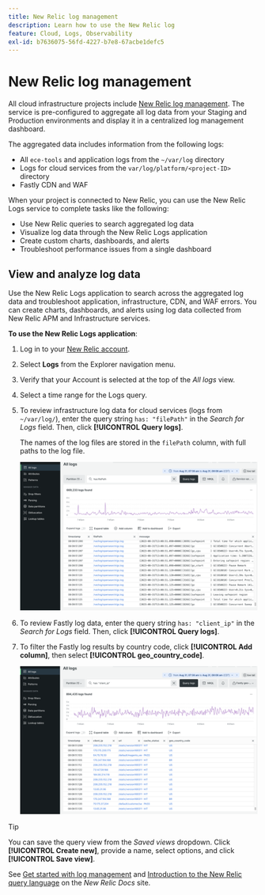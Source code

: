 ```yaml
---
title: New Relic log management
description: Learn how to use the New Relic log
feature: Cloud, Logs, Observability
exl-id: b7636075-56fd-4227-b7e8-67acbe1defc5
---
```

# New Relic log management

All cloud infrastructure projects include [New Relic log management](https://docs.newrelic.com/docs/logs/get-started/get-started-log-management/). The service is pre-configured to aggregate all log data from your Staging and Production environments and display it in a centralized log management dashboard.

The aggregated data includes information from the following logs:

- All `ece-tools` and application logs from the `~/var/log` directory
- Logs for cloud services from the `var/log/platform/<project-ID>` directory
- Fastly CDN and WAF

When your project is connected to New Relic, you can use the New Relic Logs service to complete tasks like the following:

- Use New Relic queries to search aggregated log data
- Visualize log data through the New Relic Logs application
- Create custom charts, dashboards, and alerts
- Troubleshoot performance issues from a single dashboard

## View and analyze log data

Use the New Relic Logs application to search across the aggregated log data and troubleshoot application, infrastructure, CDN, and WAF errors. You can create charts, dashboards, and alerts using log data collected from New Relic APM and Infrastructure services.

**To use the New Relic Logs application**:

1. Log in to your [New Relic account](https://login.newrelic.com/login).

1. Select **Logs** from the Explorer navigation menu.

1. Verify that your Account is selected at the top of the _All logs_ view.

1. Select a time range for the Logs query.

1. To review infrastructure log data for cloud services (logs from `~/var/log/`), enter the query string `has: "filePath"` in the _Search for Logs_ field. Then, click **[!UICONTROL Query logs]**.

   The names of the log files are stored in the `filePath` column, with full paths to the log file.

   ![Cloud project New Relic service log data](../../assets/new-relic/var-log-query.png)

1. To review Fastly log data, enter the query string `has: "client_ip"` in the _Search for Logs_ field. Then, click **[!UICONTROL Query logs]**.

1. To filter the Fastly log results by country code, click **[!UICONTROL Add column]**, then select **[!UICONTROL geo_country_code]**.

   ![Cloud project New Relic CDN log attribute filter](../../assets/new-relic/fastly-countrycode-filter.png)

>[!TIP]
>
>You can save the query view from the _Saved views_ dropdown. Click **[!UICONTROL Create new]**, provide a name, select options, and click **[!UICONTROL Save view]**.
>
>See [Get started with log management](https://docs.newrelic.com/docs/logs/get-started/get-started-log-management/) and [Introduction to the New Relic query language](https://docs.newrelic.com/docs/query-your-data/nrql-new-relic-query-language/get-started/introduction-nrql-new-relics-query-language/) on the _New Relic Docs_ site.
